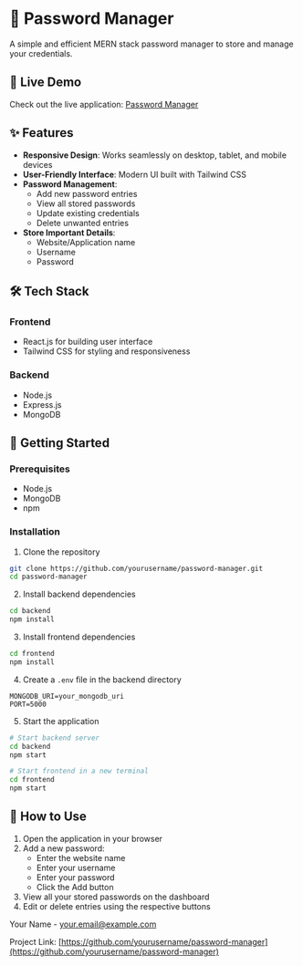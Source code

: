 # 🔐 Password Manager

A simple and efficient MERN stack password manager to store and manage your credentials.

## 🌟 Live Demo

Check out the live application: [Password Manager](https://passwordmanager-6aaa.onrender.com/)

## ✨ Features

- **Responsive Design**: Works seamlessly on desktop, tablet, and mobile devices
- **User-Friendly Interface**: Modern UI built with Tailwind CSS
- **Password Management**:
  - Add new password entries
  - View all stored passwords
  - Update existing credentials
  - Delete unwanted entries
- **Store Important Details**:
  - Website/Application name
  - Username
  - Password

## 🛠️ Tech Stack

### Frontend
- React.js for building user interface
- Tailwind CSS for styling and responsiveness

### Backend
- Node.js
- Express.js
- MongoDB

## 🚀 Getting Started

### Prerequisites

- Node.js
- MongoDB
- npm

### Installation

1. Clone the repository
```bash
git clone https://github.com/yourusername/password-manager.git
cd password-manager
```

2. Install backend dependencies
```bash
cd backend
npm install
```

3. Install frontend dependencies
```bash
cd frontend
npm install
```

4. Create a `.env` file in the backend directory
```env
MONGODB_URI=your_mongodb_uri
PORT=5000
```

5. Start the application
```bash
# Start backend server
cd backend
npm start

# Start frontend in a new terminal
cd frontend
npm start
```

## 📱 How to Use

1. Open the application in your browser
2. Add a new password:
   - Enter the website name
   - Enter your username
   - Enter your password
   - Click the Add button
3. View all your stored passwords on the dashboard
4. Edit or delete entries using the respective buttons

Your Name - [your.email@example.com](mailto:your.email@example.com)

Project Link: [https://github.com/yourusername/password-manager](https://github.com/yourusername/password-manager)
